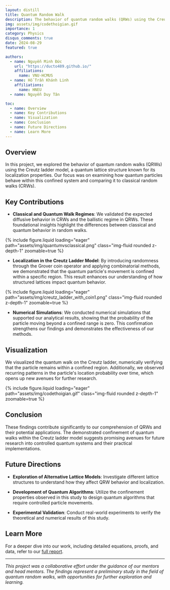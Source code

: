 ```yaml
---
layout: distill
title: Quantum Random Walk
description: The behavior of quantum random walks (QRWs) using the Creutz ladder model
img: assets/img/codethoigian.gif
importance: 1
category: Physics
disqus_comments: true
date: 2024-08-29
featured: true

authors:
  - name: Nguyễn Minh Đức
    url: "https://ducto489.github.io/"
    affiliations:
      name: VNU-HCMUS
  - name: Hồ Trần Khánh Linh
    affiliations:
      name: HNEU
  - name: Nguyễn Duy Tân

toc:
  - name: Overview
  - name: Key Contributions
  - name: Visualization
  - name: Conclusion
  - name: Future Directions
  - name: Learn More
---
```


## Overview
In this project, we explored the behavior of quantum random walks (QRWs) using the Creutz ladder model, a quantum lattice structure known for its localization properties. Our focus was on examining how quantum particles behave within this confined system and comparing it to classical random walks (CRWs).

## Key Contributions
- **Classical and Quantum Walk Regimes**: We validated the expected diffusive behavior in CRWs and the ballistic regime in QRWs. These foundational insights highlight the differences between classical and quantum behavior in random walks.

<div class="row mt-3">
    <div class="col-sm mt-3 mt-md-0">
        {% include figure.liquid loading="eager" path="assets/img/quantumvsclassical.png" class="img-fluid rounded z-depth-1" zoomable=true %}
    </div>
</div>

- **Localization in the Creutz Ladder Model**: By introducing randomness through the Grover coin operator and applying combinatorial methods, we demonstrated that the quantum particle's movement is confined within a specific region. This result enhances our understanding of how structured lattices impact quantum behavior.

<div class="row mt-3">
    <div class="col-sm mt-3 mt-md-0">
        {% include figure.liquid loading="eager" path="assets/img/creutz_ladder_with_coin1.png" class="img-fluid rounded z-depth-1" zoomable=true %}
    </div>
</div>

- **Numerical Simulations**: We conducted numerical simulations that supported our analytical results, showing that the probability of the particle moving beyond a confined range is zero. This confirmation strengthens our findings and demonstrates the effectiveness of our methods.

## Visualization
We visualized the quantum walk on the Creutz ladder, numerically verifying that the particle remains within a confined region. Additionally, we observed recurring patterns in the particle's location probability over time, which opens up new avenues for further research.

<div class="row mt-3">
    <div class="col-sm mt-3 mt-md-0">
        {% include figure.liquid loading="eager" path="assets/img/codethoigian.gif" class="img-fluid rounded z-depth-1" zoomable=true %}
    </div>
</div>

## Conclusion
These findings contribute significantly to our comprehension of QRWs and their potential applications. The demonstrated confinement of quantum walks within the Creutz ladder model suggests promising avenues for future research into controlled quantum systems and their practical implementations.

## Future Directions
- **Exploration of Alternative Lattice Models**: Investigate different lattice structures to understand how they affect QRW behavior and localization.
  
- **Development of Quantum Algorithms**: Utilize the confinement properties observed in this study to design quantum algorithms that require controlled particle movements.
  
- **Experimental Validation**: Conduct real-world experiments to verify the theoretical and numerical results of this study.

## Learn More
For a deeper dive into our work, including detailed equations, proofs, and data, refer to our [full report](https://ducto489.github.io/assets/pdf/Report___Group_1.pdf).

---

*This project was a collaborative effort under the guidance of our mentors and head mentors. The findings represent a preliminary study in the field of quantum random walks, with opportunities for further exploration and learning.*